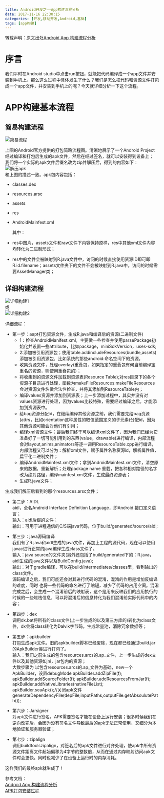 ```yaml
---
title: Android开发之——App构建流程分析
date: 2017-11-16 22:30:15
categories: [开发,移动开发,Android,基础]
tags: [app构建]
---
```

转载声明：原文出处[Android App 构建流程分析][1]
# 序言 
我们平时在Android studio中点击run按钮，就能把代码编译成一个app文件并安装到手机上。那么这么过程中具体发生了什么？我们是怎么把代码和资源文件打包成一个app文件，并安装到手机上的呢？今天就详细分析一下这个流程。  
<!--more-->
# APP构建基本流程 

## 简易构建流程
![简易流程][2]  

上图的Android官方提供的打包简略流程图。清晰地展示了一个Android Project 经过编译和打包后生成的apk文件，然后在经过签名，就可以安装得到设备上；  
我们将一个实际的apk文件后缀名改为zip并解压后，得到的内容如下：  
![解压apk][3]  
和上图的描述一致。apk包内容包括：    
  
- classes.dex 
- resources.arsc
- assets
- res
- AndroidMainfest.xml  

  其中：  

- res中图片，assets文件和raw文件下内容保持原样，res中其他xml文件内容均转化为二进制形式；
- res中的文件会被映射到R.java文件中，访问的时候直接使用资源ID即可即R.id.filename；assets文件夹下的文件不会被映射到R.java中，访问的时候需要AssetManager类；  
## 详细构建流程  
![详细构建1][4]  
或  
![详细构建2][5]   
 
详细流程：  

- 第一步：aapt打包资源文件，生成R.java和编译后的资源(二进制文件)
	- 1：检查AndroidManifest.xml，主要做一些检查并使用parsePackage初始化并设置一些attribute，比如package，miniSdkVersion，uses-sdk;
	- 2:添加被引用资源包；使用table.addincludeResources(bundle,assets)添加被引用资源包，比如系统的那些android:命名空间下的资源。
	- 收集资源文件，处理overlay(重叠包，如果指定的重叠包有何当前编译宝重名的资源，则使用重叠包的)；
	- 将收集到的资源文件加载到资源表(Resource Table);对res目录下的各个资源子目录进行处理，函数为makeFileResources:makeFileResources会对资源文件名做合法性检查，并将其添加到ResourceTable内；
	- 编译values资源并添加到资源表；上一步添加过程中，其实并没有对values资源进行处理，因为values比较特殊，需要经过编译之后，才能添加到资源表中。
	- 给bag资源分配id，在继续编译其他资源之前，我们需要先给bag资源(attrs，比如orientation这种属性的取值范围定义的子元素)分配id，因为其他资源可能会对他们有引用；
	- 编译xml资源文件；最后我们终于可以编译xml文件了，因为我们已经为它准备好了一切可能引用到的东西(value，drawable)进行编译，内部流程会对layout,anims,animators等逐一调用ResourceTable.cpp进行编译，内部流程又可以分为：解析xml文件，赋予属性名称资源id，解析属性值，扁平化二进制文件；
	- 编译AndroidMainfest.xml文件；拿到AndroidMainfest.xml文件，清空原来的数据，重新解析；处理package name 重载，把各种相对路径的名字改为绝对路径，编译mainfest.xml文件，生成最终资源表；
	- 生成R.java文件；
 
生成我们解压后看到的那个resources.arsc文件；  

- 第二步：AIDL  
 aidl，全名Android Interface Definition Language，即Android 接口定义语言；  
输入：aidl后缀的文件；  
输出：可用于进程通信的C/S端java代码，位于build/generated/source/aidl;  

- 第三步：java源码编译  
我们有了R.java和aidl生成的java文件，再加上工程的源代码，现在可以使用javac进行正常的java编译生成class文件了。  
输入：java source的文件夹(另外还包括了build/generated下的：R.java，aidl生成的java文件以及BuildConfig.java);  
输出：对于gradle编译，可以在build/intermediates/classes里，看到输出的class文件。  
源码编译之后，我们可能还会对其进行代码的混淆，混淆的作用是增加反编译的难度，同时
也将一些代码的命名进行了缩短，减少了代码的占用空间。混淆完成之后，会生成一个混淆前后的映射表，这个是用来反映我们的应用执行的时候的一些堆栈信息，可以将混淆后的信息转化为我们混淆前实际代码中的内容；  
- 第四步：dex   
调用dx.bat将所有的class文件(上一步生成的以及第三方库的)转化为class文件，dx会将class转化为Dalvik字节码，生成常量池，消除冗余数据等；  
- 第五步：apkbuilder  
打包生成apk文件。旧的apkbuilder脚本已经废除，现在都已经通过build.jar的ApkBuilder类进行打包了。  
输入：我们之前生成的包含resources.arcs的.ap_文件，上一步生成的dex文件以及其他资源如jni，jar包内的资源；  
 大致步骤为 
 以包含resources.arcs的.ap_文件为基础，new一个ApkBuilder，设置debugMode 
 apkBuilder.addZipFile(f);  
 apkBuilder.addSourceFolder(f);
 apkBuilder.addResourcesFromJar(f);  
 apkBuilder.addNativeLibraries(nativeFileList);  
 apkBuilder.seaApk();//关闭apk文件  
 generateDependencyFile(depFile,inputPaths,outputFile.getAbsoulutePath());  
- 第六步：Jarsigner  
 对apk文件进行签名。APK需要签名才能在设备上运行安装；很多时候我们在逆向改完后，会因为没有签名文件导致最后的apk无法正常使用，又细分为本地验证和服务器验证；  
- 第七步：zipalign    
调用buildtoolszipalign，对签名后的apk文件进行对齐处理，使apk中所有资源文件距离文件起始偏移为4字节的整数倍，从而在通过内存映射访问apk文件时会更快。同时也减少了在设备上运行时的内存消耗。  

这样我们的最终apk就生成了！

参考文档：   
[Android App 构建流程分析][1]  
[APK打包安装过程][6]














[1]: http://www.jianshu.com/p/4962634901fb
[2]: https://raw.githubusercontent.com/PGzxc/images/master/blog-images/android-build-simple.png
[3]: https://raw.githubusercontent.com/PGzxc/images/master/blog-images/android-apk-component.png
[4]: https://raw.githubusercontent.com/PGzxc/images/master/blog-images/android-build-comple1.png
[5]: https://raw.githubusercontent.com/PGzxc/images/master/blog-images/android-build-comple2.png
[6]: https://segmentfault.com/a/1190000004916563

